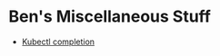 # Ben's Miscellaneous Stuff

* [Kubectl completion](https://github.com/kubernetes/kubernetes/blob/master/contrib/completions/bash/kubectl)
